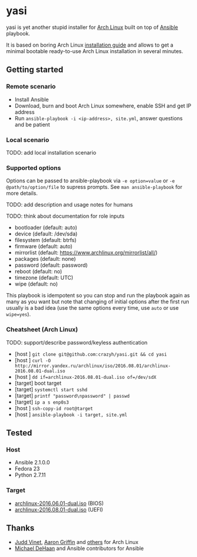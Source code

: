 yasi
====

yasi is yet another stupid installer for [Arch Linux](https://www.archlinux.org/) built on top of [Ansible](https://github.com/ansible/ansible) playbook.

It is based on boring Arch Linux [installation guide](https://wiki.archlinux.org/index.php/installation_guide) and allows to get a minimal bootable ready-to-use Arch Linux installation in several minutes.

Getting started
---------------

### Remote scenario

- Install Ansible
- Download, burn and boot Arch Linux somewhere, enable SSH and get IP address
- Run `ansible-playbook -i <ip-address>, site.yml`, answer questions and be patient

### Local scenario

TODO: add local installation scenario

### Supported options

Options can be passed to ansible-playbook via `-e option=value` or `-e @path/to/option/file` to supress prompts. See `man ansible-playbook` for more details.

TODO: add description and usage notes for humans

TODO: think about documentation for role inputs

- bootloader (default: auto)
- device (default: /dev/sda)
- filesystem (default: btrfs)
- firmware (default: auto)
- mirrorlist (default: https://www.archlinux.org/mirrorlist/all/)
- packages (default: none)
- password (default: password)
- reboot (default: no)
- timezone (default: UTC)
- wipe (default: no)

This playbook is idempotent so you can stop and run the playbook again as many as you want but note that changing of initial options after the first run usually is a bad idea (use the same options every time, use `auto` or use `wipe=yes`).

### Cheatsheet (Arch Linux)

TODO: support/describe password/keyless authentication

- [host  ] `git clone git@github.com:crazyh/yasi.git && cd yasi`
- [host  ] `curl -O http://mirror.yandex.ru/archlinux/iso/2016.08.01/archlinux-2016.08.01-dual.iso`
- [host  ] `dd if=archlinux-2016.08.01-dual.iso of=/dev/sdX`
- [target]  boot target
- [target] `systemctl start sshd`
- [target] `printf "password\npassword" | passwd`
- [target] `ip a s enp0s3`
- [host  ] `ssh-copy-id root@target`
- [host  ] `ansible-playbook -i target, site.yml`

Tested
------

### Host

- Ansible 2.1.0.0
- Fedora 23
- Python 2.7.11

### Target

- [archlinux-2016.06.01-dual.iso](https://www.archlinux.org/releng/releases/2016.06.01/) (BIOS)
- [archlinux-2016.08.01-dual.iso](https://www.archlinux.org/releng/releases/2016.08.01/) (UEFI)

Thanks
------

- [Judd Vinet](https://github.com/jvinet), [Aaron Griffin](https://www.archlinux.org/people/developers/#aaron) and [others](https://www.archlinux.org/people/developers/) for Arch Linux
- [Michael DeHaan](https://github.com/mpdehaan) and Ansible contributors for Ansible
